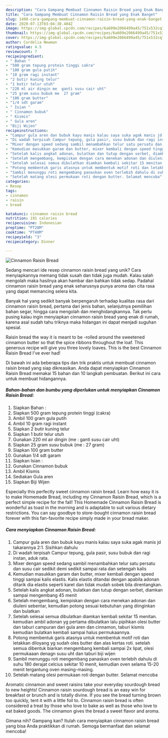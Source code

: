 ```yaml
---
description: "Cara Gampang Membuat Cinnamon Raisin Bread yang Enak Banget"
title: "Cara Gampang Membuat Cinnamon Raisin Bread yang Enak Banget"
slug: 1498-cara-gampang-membuat-cinnamon-raisin-bread-yang-enak-banget
date: 2020-07-13T03:04:30.404Z
image: https://img-global.cpcdn.com/recipes/6a609e2066499a45/751x532cq70/cinnamon-raisin-bread-foto-resep-utama.jpg
thumbnail: https://img-global.cpcdn.com/recipes/6a609e2066499a45/751x532cq70/cinnamon-raisin-bread-foto-resep-utama.jpg
cover: https://img-global.cpcdn.com/recipes/6a609e2066499a45/751x532cq70/cinnamon-raisin-bread-foto-resep-utama.jpg
author: Cordelia Newman
ratingvalue: 4.5
reviewcount: 7
recipeingredient:
- " Bahan "
- "500 gram tepung protein tinggi cakra"
- "100 gram gula putih"
- "10 gram ragi instant"
- "2 butir kuning telur"
- "1 butir telur utuh"
- "220 ml air dingin me  ganti susu cair uht"
- "25 gram susu bubuk me  27 gram"
- "100 gram butter"
- "1/4 sdt garam"
- " Isian "
- " Cinnamon bubuk"
- " Kismis"
- " Gula aren"
- "Biji Wijen"
recipeinstructions:
- "Campur gula aren dan bubuk kayu manis kalau saya suka agak manis jd takarannya 2:1. Sisihkan dahulu"
- "Di wadah terpisah Campur tepung, gula pasir, susu bubuk dan ragi instan, aduk rata."
- "Mixer dengan speed sedang sambil menambahkan telur satu persatu dan susu cair sedikit demi sedikit sampai rata dan setengah kalis"
- "Kemudian masukkan garam dan butter, mixer kembali dengan speed tinggi sampai kalis elastis. Kalis elastis ditandai dengan apabila adonan ditarik dia elastis seperti karet dan tidak mudah sobek bila direntangkan."
- "Setelah kalis angkat adonan, bulatkan dan tutup dengan serbet, diamkan sampai mengembang 45 menit"
- "Setelah mengembang, kempiskan dengan cara menekan adonan dan diuleni sebentar, kemudian potong sesuai kebutuhan yang diinginkan dan bulatkan"
- "Setelah selesai semua dibulatkan diamkan kembali sekitar 15 menitan. kemudian ambil adonan yg pertama dibulatkan lalu pipihkan olesi butter dan taburi campuran dari gula aren dan cinnamon, taburi kismis kemudian bulatkan kembali sampai halus permukaannya."
- "Potong membentuk garis atasnya untuk membentuk motif roti dan letakkan diloyang yg sudah oles butter dan alas kertas roti. setelah semua dibentuk biarkan mengembang kembali sampai 2x lipat, olesi permukaaan denagn susu uht dan taburi biji wijen"
- "Sambil menunggu roti mengembang panaskan oven terlebih dahulu di suhu 180 derajat celcius sekitar 10 menit, kemudian oven selama 15-20 menit tergantung oven masing-masing."
- "Setelah matang olesi permukaan roti dengan butter. Selamat mencoba"
categories:
- Resep
tags:
- cinnamon
- raisin
- bread

katakunci: cinnamon raisin bread 
nutrition: 191 calories
recipecuisine: Indonesian
preptime: "PT28M"
cooktime: "PT40M"
recipeyield: "3"
recipecategory: Dinner

---
```



![Cinnamon Raisin Bread](https://img-global.cpcdn.com/recipes/6a609e2066499a45/751x532cq70/cinnamon-raisin-bread-foto-resep-utama.jpg)

Sedang mencari ide resep cinnamon raisin bread yang unik? Cara menyiapkannya memang tidak susah dan tidak juga mudah. Kalau salah mengolah maka hasilnya akan hambar dan bahkan tidak sedap. Padahal cinnamon raisin bread yang enak seharusnya punya aroma dan cita rasa yang dapat memancing selera kita.

Banyak hal yang sedikit banyak berpengaruh terhadap kualitas rasa dari cinnamon raisin bread, pertama dari jenis bahan, selanjutnya pemilihan bahan segar, hingga cara mengolah dan menghidangkannya. Tak perlu pusing kalau ingin menyiapkan cinnamon raisin bread yang enak di rumah, karena asal sudah tahu triknya maka hidangan ini dapat menjadi suguhan spesial.

Raisin bread the way it is meant to be -rolled around the sweetened cinnamon butter so that the spice ribbons throughout the loaf. This generous recipe will give you three lovely loaves. This is the best Cinnamon Raisin Bread I&#39;ve ever had!


Di bawah ini ada beberapa tips dan trik praktis untuk membuat cinnamon raisin bread yang siap dikreasikan. Anda dapat menyiapkan Cinnamon Raisin Bread memakai 15 bahan dan 10 langkah pembuatan. Berikut ini cara untuk membuat hidangannya.

<!--inarticleads1-->

##### Bahan-bahan dan bumbu yang diperlukan untuk menyiapkan Cinnamon Raisin Bread:

1. Siapkan  Bahan :
1. Siapkan 500 gram tepung protein tinggi (cakra)
1. Ambil 100 gram gula putih
1. Ambil 10 gram ragi instant
1. Siapkan 2 butir kuning telur
1. Siapkan 1 butir telur utuh
1. Gunakan 220 ml air dingin (me : ganti susu cair uht)
1. Siapkan 25 gram susu bubuk (me : 27 gram)
1. Siapkan 100 gram butter
1. Gunakan 1/4 sdt garam
1. Siapkan  Isian :
1. Gunakan  Cinnamon bubuk
1. Ambil  Kismis
1. Sediakan  Gula aren
1. Siapkan Biji Wijen


Especially this perfectly sweet cinnamon raisin bread. Learn how easy it is to make Homemade Bread, including my Cinnamon Raisin Bread, which is a perfect simple recipe for the fall! This Homemade Cinnamon Raisin Bread is wonderful as toast in the morning and is adaptable to suit various dietary restrictions. You can say goodbye to store-bought cinnamon raisin bread forever with this fan-favorite recipe simply made in your bread maker. 

<!--inarticleads2-->

##### Cara menyiapkan Cinnamon Raisin Bread:

1. Campur gula aren dan bubuk kayu manis kalau saya suka agak manis jd takarannya 2:1. Sisihkan dahulu
1. Di wadah terpisah Campur tepung, gula pasir, susu bubuk dan ragi instan, aduk rata.
1. Mixer dengan speed sedang sambil menambahkan telur satu persatu dan susu cair sedikit demi sedikit sampai rata dan setengah kalis
1. Kemudian masukkan garam dan butter, mixer kembali dengan speed tinggi sampai kalis elastis. Kalis elastis ditandai dengan apabila adonan ditarik dia elastis seperti karet dan tidak mudah sobek bila direntangkan.
1. Setelah kalis angkat adonan, bulatkan dan tutup dengan serbet, diamkan sampai mengembang 45 menit
1. Setelah mengembang, kempiskan dengan cara menekan adonan dan diuleni sebentar, kemudian potong sesuai kebutuhan yang diinginkan dan bulatkan
1. Setelah selesai semua dibulatkan diamkan kembali sekitar 15 menitan. kemudian ambil adonan yg pertama dibulatkan lalu pipihkan olesi butter dan taburi campuran dari gula aren dan cinnamon, taburi kismis kemudian bulatkan kembali sampai halus permukaannya.
1. Potong membentuk garis atasnya untuk membentuk motif roti dan letakkan diloyang yg sudah oles butter dan alas kertas roti. setelah semua dibentuk biarkan mengembang kembali sampai 2x lipat, olesi permukaaan denagn susu uht dan taburi biji wijen
1. Sambil menunggu roti mengembang panaskan oven terlebih dahulu di suhu 180 derajat celcius sekitar 10 menit, kemudian oven selama 15-20 menit tergantung oven masing-masing.
1. Setelah matang olesi permukaan roti dengan butter. Selamat mencoba


Aromatic cinnamon and sweet raisins take your everyday sourdough bread to new heights! Cinnamon raisin sourdough bread is an easy win for breakfast or brunch and is totally divine. If you see the bread turning brown too quickly, tent it with a little foil to. Cinnamon raisin bread is often considered a treat by those who love to bake as well as those who love to eat baked goods. The cinnamon gives the bread a sweet flavor and aroma. 

Gimana nih? Gampang kan? Itulah cara menyiapkan cinnamon raisin bread yang bisa Anda praktikkan di rumah. Semoga bermanfaat dan selamat mencoba!
